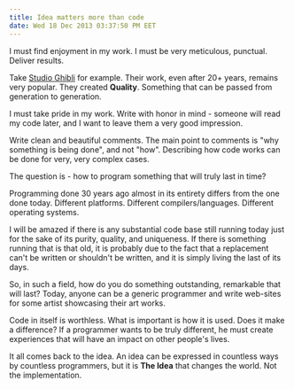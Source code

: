 ```yaml
---
title: Idea matters more than code
date: Wed 18 Dec 2013 03:37:50 PM EET
---
```


I must find enjoyment in my work. I must be very meticulous, punctual. Deliver results.

Take [Studio Ghibli](https://en.wikipedia.org/wiki/Studio_Ghibli) for example. Their work, even after 20+ years, remains very popular. They created **Quality**. Something that can be passed from generation to generation.

I must take pride in my work. Write with honor in mind - someone will read my code later, and I want to leave them a very good impression.

Write clean and beautiful comments. The main point to comments is "why something is being done", and not "how". Describing how code works can be done for very, very complex cases.

The question is - how to program something that will truly last in time?

Programming done 30 years ago almost in its entirety differs from the one done today. Different platforms. Different compilers/languages. Different operating systems.

I will be amazed if there is any substantial code base still running today just for the sake of its purity, quality, and uniqueness. If there is something running that is that old, it is probably due to the fact that a replacement can't be written or shouldn't be written, and it is simply living the last of its days.

So, in such a field, how do you do something outstanding, remarkable that will last? Today, anyone can be a generic programmer and write web-sites for some artist showcasing their art works.

Code in itself is worthless. What is important is how it is used. Does it make a difference? If a programmer wants to be truly different, he must create experiences that will have an impact on other people's lives.

It all comes back to the idea. An idea can be expressed in countless ways by countless programmers, but it is **The Idea** that changes the world. Not the implementation.
